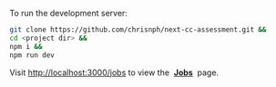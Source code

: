 To run the development server:

```bash
git clone https://github.com/chrisnph/next-cc-assessment.git &&
cd <project dir> &&
npm i &&
npm run dev
```


Visit [http://localhost:3000/jobs](http://localhost:3000/jobs) to view the &nbsp;<ins><b>Jobs</b></ins>&nbsp; page.
